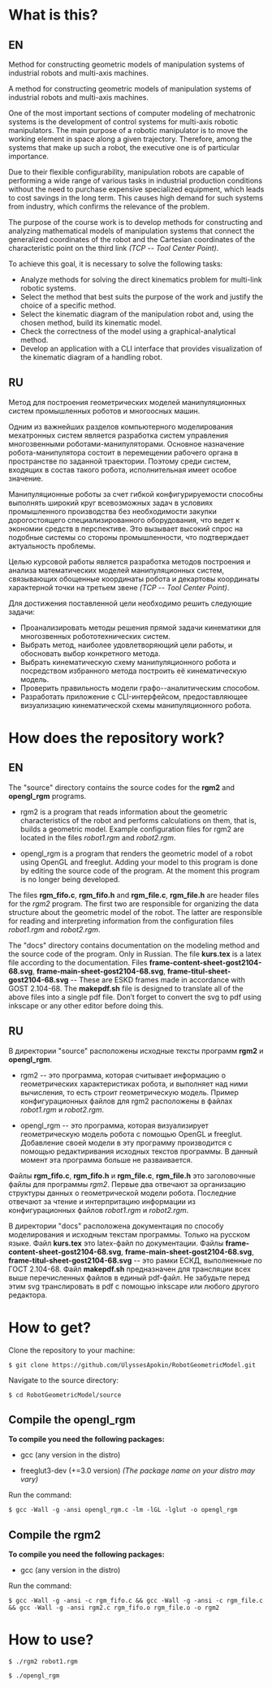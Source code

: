 # What is this?

## EN

Method for constructing geometric models of manipulation systems of industrial robots and multi-axis machines.


A method for constructing geometric models of manipulation systems of industrial robots and multi-axis machines.


One of the most important sections of computer modeling of mechatronic systems is the development of control systems for multi-axis robotic manipulators.
The main purpose of a robotic manipulator is to move the working element in space along a given trajectory.
Therefore, among the systems that make up such a robot, the executive one is of particular importance.


Due to their flexible configurability, manipulation robots are capable of performing a wide range of various tasks in industrial production conditions without the need to purchase expensive specialized equipment, which leads to cost savings in the long term.
This causes high demand for such systems from industry, which confirms the relevance of the problem.


The purpose of the course work is to develop methods for constructing and analyzing mathematical models of manipulation systems that connect the generalized coordinates of the robot and the Cartesian coordinates of the characteristic point on the third link _(TCP -- Tool Center Point)_.


To achieve this goal, it is necessary to solve the following tasks:

* Analyze methods for solving the direct kinematics problem for multi-link robotic systems.
* Select the method that best suits the purpose of the work and justify the choice of a specific method.
* Select the kinematic diagram of the manipulation robot and, using the chosen method, build its kinematic model.
* Check the correctness of the model using a graphical-analytical method.
* Develop an application with a CLI interface that provides visualization of the kinematic diagram of a handling robot.

## RU

Метод для построения геометрических моделей манипуляционных систем промышленных роботов и многоосных машин.


Одним из важнейших разделов компьютерного моделирования мехатронных систем является разработка систем управления многозвенными роботами-манипуляторами.
Основное назначение робота-манипулятора состоит в перемещении рабочего органа в пространстве по заданной траектории.
Поэтому среди систем, входящих в состав такого робота, исполнительная имеет особое значение.


Манипуляционные роботы за счет гибкой конфигурируемости способны выполнять широкий круг всевозможных задач в условиях промышленного производства без необходимости закупки дорогостоящего специализированного оборудования, что ведет к экономии средств в перспективе.
Это вызывает высокий спрос на подобные системы со стороны промышленности, что подтверждает актуальность проблемы.


Целью курсовой работы является разработка методов построения и анализа математических моделей манипуляционных систем, связывающих обощенные координаты робота и декартовы координаты характерной точки на третьем звене _(TCP -- Tool Center Point)_.


Для достижения поставленной цели необходимо решить следующие задачи:

* Проанализировать методы решения прямой задачи кинематики для многозвенных робототехнических систем.
* Выбрать метод, наиболее удовлетворяющий цели работы, и обосновать выбор конкретного метода.
* Выбрать кинематическую схему манипуляционного робота и посредством избранного метода построить её кинематическую модель.
* Проверить правильность модели графо--аналитическим способом.
* Разработать приложение с CLI-интерфейсом, предоставляющее визуализацию кинематической схемы манипуляционного робота.

# How does the repository work?

## EN

The "source" directory contains the source codes for the **rgm2** and **opengl_rgm** programs.

* rgm2 is a program that reads information about the geometric characteristics of the robot and performs calculations on them, that is, builds a geometric model. Example configuration files for rgm2 are located in the files _robot1.rgm_ and _robot2.rgm_.

* opengl_rgm is a program that renders the geometric model of a robot using OpenGL and freeglut. Adding your model to this program is done by editing the source code of the program. At the moment this program is no longer being developed.

The files **rgm_fifo.c**, **rgm_fifo.h** and **rgm_file.c**, **rgm_file.h** are header files for the _rgm2_ program. The first two are responsible for organizing the data structure about the geometric model of the robot. The latter are responsible for reading and interpreting information from the configuration files _robot1.rgm_ and _robot2.rgm_.

The "docs" directory contains documentation on the modeling method and the source code of the program.
Only in Russian.
The file **kurs.tex** is a latex file according to the documentation.
Files **frame-content-sheet-gost2104-68.svg**, **frame-main-sheet-gost2104-68.svg**, **frame-titul-sheet-gost2104-68.svg** -- These are ESKD frames made in accordance with GOST 2.104-68.
The **makepdf.sh** file is designed to translate all of the above files into a single pdf file.
Don’t forget to convert the svg to pdf using inkscape or any other editor before doing this.

## RU

В директории "source" расположены исходные тексты программ **rgm2** и **opengl_rgm**.

* rgm2 -- это программа, которая считывает информацию о геометрических характеристиках робота, и выполняет над ними вычисления, то есть строит геометрическую модель. Пример конфигурационных файлов для rgm2 расположены в файлах _robot1.rgm_ и _robot2.rgm_.

* opengl_rgm -- это программа, которая визуализирует геометрическую модель робота с помощью OpenGL и freeglut. Добавление своей модели в эту программу производится с помощью редактиривания исходных текстов программы. В данный момент эта программа больше не разваивается.

Файлы **rgm_fifo.c**, **rgm_fifo.h**  и **rgm_file.c**, **rgm_file.h** это заголовочные файлы для программы _rgm2_. Первые два отвечают за организацию  структуры данных о геометрической модели робота. Последние отвечают за чтение и интерпритацию информации из конфигурационных файлов _robot1.rgm_ и _robot2.rgm_.

В директории "docs" расположена документация по способу моделирования и исходным текстам программы.
Только на русском языке.
Файл **kurs.tex** это latex-файл по документации.
Файлы **frame-content-sheet-gost2104-68.svg**, **frame-main-sheet-gost2104-68.svg**, **frame-titul-sheet-gost2104-68.svg** -- это рамки ЕСКД, выполненные по ГОСТ 2.104-68.
Файл **makepdf.sh** предназначен для трансляции всех выше перечисленных файлов в единый pdf-файл.
Не забудьте перед этим svg транслировать в pdf с помощью inkscape или любого другого редактора.

# How to get?

Clone the repository to your machine:

````
$ git clone https://github.com/UlyssesApokin/RobotGeometricModel.git
````
Navigate to the source directory:

````
$ cd RobotGeometricModel/source
````

## Compile the opengl_rgm

**To compile you need the following packages:**

* gcc (any version in the distro)

* freeglut3-dev (+=3.0 version) _(The package name on your distro may vary)_

Run the command:

````
$ gcc -Wall -g -ansi opengl_rgm.c -lm -lGL -lglut -o opengl_rgm
````
## Compile the rgm2

**To compile you need the following packages:**

* gcc (any version in the distro)

Run the command:

````
$ gcc -Wall -g -ansi -c rgm_fifo.c && gcc -Wall -g -ansi -c rgm_file.c && gcc -Wall -g -ansi rgm2.c rgm_fifo.o rgm_file.o -o rgm2
````

# How to use?

````
$ ./rgm2 robot1.rgm
````

````
$ ./opengl_rgm
````
